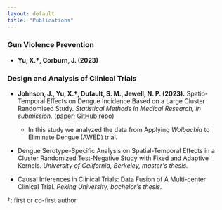 ```yaml
---
layout: default
title: "Publications"
---
```


### Gun Violence Prevention

* **Yu, X.†, Corburn, J. (2023)**

### Design and Analysis of Clinical Trials

* **Johnson, J., Yu, X.†, Dufault, S. M., Jewell, N. P. (2023).** Spatio-Temporal Effects on Dengue Incidence Based on a Large Cluster Randomised Study. *Statistical Methods in Medical Research, in submission.* ([paper](); [GitHub repo]())

  * In this study we analyzed the data from Applying *Wolbachia* to Eliminate Dengue (AWED) trial.

* Dengue Serotype-Specific Analysis on Spatial-Temporal Effects in a Cluster Randomized Test-Negative Study with Fixed and Adaptive Kernels. *University of California, Berkeley, master's thesis.*

* Causal Inferences in Clinical Trials: Data Fusion of A Multi-center Clinical Trial. *Peking University, bachelor's thesis.*

†: first or co-first author
